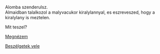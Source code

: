 Alomba szenderulsz.  
Almaidban talalkozol a malyvacukor kiralylannyal, es eszreveszed, hogy a kiralylany is meztelen.

Mit teszel?

[Megnézem](megnezem/megnezem.md)

[Beszélgetek vele](beszelgetek/beszelgetek.md)